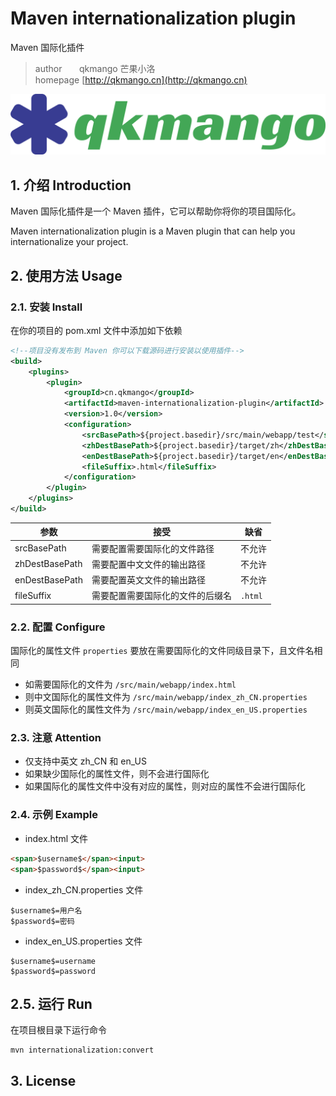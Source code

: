 # Maven internationalization plugin

Maven 国际化插件
> author &nbsp;&nbsp;&nbsp;&nbsp;&nbsp;&nbsp;qkmango 芒果小洛<br/>
> homepage [http://qkmango.cn](http://qkmango.cn)

![logo](README/logo.svg)

## 1. 介绍 Introduction

Maven 国际化插件是一个 Maven 插件，它可以帮助你将你的项目国际化。

Maven internationalization plugin is a Maven plugin that can help you internationalize your project.

## 2. 使用方法 Usage

### 2.1. 安装 Install

在你的项目的 pom.xml 文件中添加如下依赖

````xml
<!--项目没有发布到 Maven 你可以下载源码进行安装以使用插件-->
<build>
    <plugins>
        <plugin>
            <groupId>cn.qkmango</groupId>
            <artifactId>maven-internationalization-plugin</artifactId>
            <version>1.0</version>
            <configuration>
                <srcBasePath>${project.basedir}/src/main/webapp/test</srcBasePath>
                <zhDestBasePath>${project.basedir}/target/zh</zhDestBasePath>
                <enDestBasePath>${project.basedir}/target/en</enDestBasePath>
                <fileSuffix>.html</fileSuffix>
            </configuration>
        </plugin>
    </plugins>
</build>
````

| 参数             | 接受               | 缺省      |
|----------------|------------------|---------|
| srcBasePath    | 需要配置需要国际化的文件路径   | 不允许     |
| zhDestBasePath | 需要配置中文文件的输出路径    | 不允许     |
| enDestBasePath | 需要配置英文文件的输出路径    | 不允许     |
| fileSuffix     | 需要配置需要国际化的文件的后缀名 | `.html` |

### 2.2. 配置 Configure

国际化的属性文件 `properties` 要放在需要国际化的文件同级目录下，且文件名相同

- 如需要国际化的文件为 `/src/main/webapp/index.html`
- 则中文国际化的属性文件为 `/src/main/webapp/index_zh_CN.properties`
- 则英文国际化的属性文件为 `/src/main/webapp/index_en_US.properties`

### 2.3. 注意 Attention

- 仅支持中英文 zh_CN 和 en_US
- 如果缺少国际化的属性文件，则不会进行国际化
- 如果国际化的属性文件中没有对应的属性，则对应的属性不会进行国际化

### 2.4. 示例 Example

- index.html 文件

````html
<span>$username$</span><input>
<span>$password$</span><input>
````

- index_zh_CN.properties 文件

````properties
$username$=用户名
$password$=密码
````

- index_en_US.properties 文件

````properties
$username$=username
$password$=password
````

## 2.5. 运行 Run

在项目根目录下运行命令

````shell
mvn internationalization:convert
````

## 3. License

